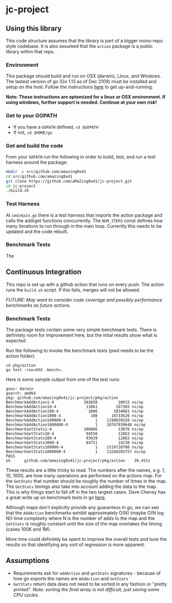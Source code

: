 # jc-project

## Using this library
This code structure assumes that the library is part of a bigger mono-repo style codebase. It is also assumed that the `action`
package is a public library within that repo.

### Environment
This package should build and run on OSX (darwin), Linux, and Windows. The lastest version of go (Go 1.13 as of Dec 2109) must be installed and setup on the host.
Follow the instructions [here](https://golang.org/dl/) to get up-and-running.

__Note: These instructions are optomized for a linux or OSX environment. If using windows, further support is needed. Continue at your own risk!__

### Get to your GOPATH
- If you have a `GOPATH` defined, `cd $GOPATH`
- If not, `cd $HOME/go`

### Get and build the code
From your `GOPATH` run the following in order to build, test, and run a test harness around the package:
```bash
mkdir -p src/github.com/amazing0x41
cd src/github.com/amazing0x41
git clone https://github.com/aMaZing0x41/jc-project.git
cd jc-project
./build.sh
```

### Test Harness
At `cmd/main.go` there is a test harness that imports the action package and calls the add/get functions concurrently.
The `NUM_ITERS` const defines how many iterations to run through in the main loop. Currently this needs to be updated and the
code rebuilt.

### Benchmark Tests
The 

## Continuous Integration
This repo is set up with a github action that runs on every push. The action runs the `build.sh` script. If this fails, merges will not be allowed. 

_FUTURE: May want to consider code coverage and possibly performance benchmarks as future actions._

### Benchmark Tests
The package tests contain some very simple benchmark tests. There is definitely room for improvement here, but the intial results show what is expected.

Run the following to invoke the benchmark tests (pwd needs to be the action folder):
```
cd pkg/action
go test -run=XXX -bench=.
```

Here is some sample output from one of the test runs:

```
goos: darwin
goarch: amd64
pkg: github.com/amazing0x41/jc-project/pkg/action
BenchmarkAddAction1-4         	  103650	     10915 ns/op
BenchmarkAddAction10-4        	   11061	    107365 ns/op
BenchmarkAddAction100-4       	    1086	   1034081 ns/op
BenchmarkAddAction1000-4      	     108	  10733620 ns/op
BenchmarkAddAction100000-4    	       1	1190839328 ns/op
BenchmarkAddAction1000000-4   	       1	10767939648 ns/op
BenchmarkGetStats1-4          	  100886	     13076 ns/op
BenchmarkGetStats10-4         	   94556	     12063 ns/op
BenchmarkGetStats100-4        	   93639	     12862 ns/op
BenchmarkGetStats1000-4       	   84751	     14230 ns/op
BenchmarkGetStats100000-4     	       1	1519720700 ns/op
BenchmarkGetStats1000000-4    	       1	13268265757 ns/op
PASS
ok  	github.com/amazing0x41/jc-project/pkg/action	39.451s
```
 
 These results are a little tricky to read. The numbers after the names, e.g. 1, 10, 1000, are how many operations are performed on the actions map. For the `GetStats` that number should be roughly the number of itmes in the map. The `GetStats` timings also take into account adding the data to the map. This is why things start to fall off in the two largest cases. Dave Cheney has a great write up on benchmark tests in go [here](https://dave.cheney.net/2013/06/30/how-to-write-benchmarks-in-go).

 Although maps don't explicitly provide any guarantess in go, we can see that the `AddAction` benchmarks exhibit approximately O(N) (maybe O(N log N)) time complexity where N is the number of adds to the map and the `GetStats` is roughly constant until the size of the map overtakes the timing (cases 100K and 1M).

 More time could definitely be spent to improve the overall tests and tune the results so that identifying any sort of regression is more apparent.


## Assumptions
- Requirements ask for `addAction` and `getStats` signatures - because of how go exports the names are `AddAction` and `GetStats`
- `GetStats` return data does not need to be sorted in any fashion or "pretty printed". _Note: sorting the final array is not difficult, just saving some CPU cycles._


